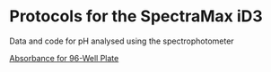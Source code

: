 # Protocols for the SpectraMax iD3

Data and code for pH analysed using the spectrophotometer

[Absorbance for 96-Well Plate](Absorbance_SOP.md)
